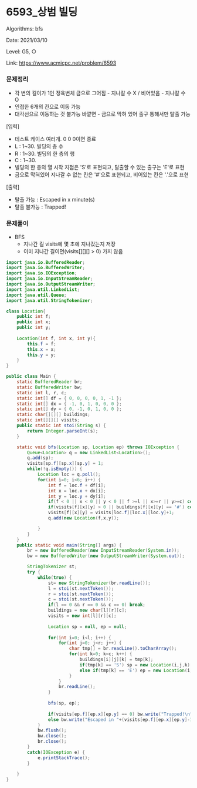 # 6593_상범 빌딩

Algorithms: bfs

Date: 2021/03/10

Level: G5, ○

Link: https://www.acmicpc.net/problem/6593

### 문제정리

- 각 변의 길이가 1인 정육변체 금으로 그어짐 - 지나갈 수 X / 비어있음 - 지나갈 수 O
- 인접한 6개의 칸으로 이동 가능
- 대각선으로 이동하는 것 불가능 바깥면 - 금으로 막혀 있어 출구 통해서만 탈출 가능

[입력]

- 테스트 케이스 여러개. 0 0 0이면 종료
- L : 1~30. 빌딩의 층 수
- R : 1~30. 빌딩의 한 층의 행
- C : 1~30.
- 빌딩의 한 층의 열 시작 지점은 'S'로 표현되고, 탈출할 수 있는 출구는 'E'로 표현
- 금으로 막혀있어 지나갈 수 없는 칸은 '#'으로 표현되고, 비어있는 칸은 '.'으로 표현

[출력]

- 탈출 가능 : Escaped in x minute(s)
- 탈출 불가능 : Trapped!

### 문제풀이

- BFS
    - 지나간 길 visits에 몇 초에 지나갔는지 저장
    - 이미 지나간 길이면(visits[][][] > 0)  가지 않음

```java
import java.io.BufferedReader;
import java.io.BufferedWriter;
import java.io.IOException;
import java.io.InputStreamReader;
import java.io.OutputStreamWriter;
import java.util.LinkedList;
import java.util.Queue;
import java.util.StringTokenizer;

class Location{
	public int f;
	public int x;
	public int y;
	
	Location(int f, int x, int y){
		this.f = f;
		this.x = x;
		this.y = y;
	}
}

public class Main {
	static BufferedReader br;
	static BufferedWriter bw;
	static int l, r, c;
	static int[] df = { 0, 0, 0, 0, 1, -1 };
	static int[] dx = { -1, 0, 1, 0, 0, 0 };
	static int[] dy = { 0, -1, 0, 1, 0, 0 };
	static char[][][] buildings;
	static int[][][] visits;
	public static int stoi(String s) {
		return Integer.parseInt(s);
	}

	static void bfs(Location sp, Location ep) throws IOException {
		Queue<Location> q = new LinkedList<Location>(); 
		q.add(sp);
		visits[sp.f][sp.x][sp.y] = 1;
		while(!q.isEmpty()) {
			Location loc = q.poll();
			for(int i=0; i<6; i++) {
				int f = loc.f + df[i];
				int x = loc.x + dx[i];
				int y = loc.y + dy[i];
				if(f < 0 || x < 0 || y < 0 || f >=l || x>=r || y>=c) continue;
				if(visits[f][x][y] > 0 || buildings[f][x][y] == '#') continue;
				visits[f][x][y] = visits[loc.f][loc.x][loc.y]+1;
				q.add(new Location(f,x,y));

			}
		}
	}
	public static void main(String[] args) {
		br = new BufferedReader(new InputStreamReader(System.in));
		bw = new BufferedWriter(new OutputStreamWriter(System.out));

		StringTokenizer st;
		try {
			while(true) {
				st= new StringTokenizer(br.readLine());
				l = stoi(st.nextToken());
				r = stoi(st.nextToken());
				c = stoi(st.nextToken());
				if(l == 0 && r == 0 && c == 0) break;
				buildings = new char[l][r][c];
				visits = new int[l][r][c];
				
				Location sp = null, ep = null;
				
				for(int i=0; i<l; i++) {
					for(int j=0; j<r; j++) {
						char tmp[] = br.readLine().toCharArray();
						for(int k=0; k<c; k++) {
							buildings[i][j][k] = tmp[k];
							if(tmp[k] == 'S') sp = new Location(i,j,k);
							else if(tmp[k] == 'E') ep = new Location(i,j,k);
						}
					}
					br.readLine();
				}
				
				bfs(sp, ep);
				
				if(visits[ep.f][ep.x][ep.y] == 0) bw.write("Trapped!\n");
				else bw.write("Escaped in "+(visits[ep.f][ep.x][ep.y]-1)+" minute(s).\n");
			}
			bw.flush();
			bw.close();
			br.close();
		}
		catch(IOException e) {
			e.printStackTrace();
		}
		
	}
}
```